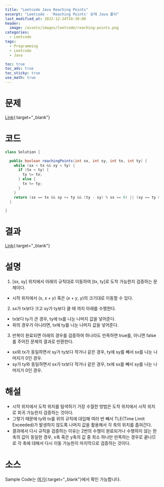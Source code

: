 ```yaml
---
title: "Leetcode Java Reaching Points"
excerpt: "Leetcode - 'Reaching Points' 문제 Java 풀이"
last_modified_at: 2022-12-24T10:30:00
header:
  image: /assets/images/leetcode/reaching-points.png
categories:
  - Leetcode
tags:
  - Programming
  - Leetcode
  - Java

toc: true
toc_ads: true
toc_sticky: true
use_math: true
---
```

# 문제
[Link](https://leetcode.com/problems/reaching-points){:target="_blank"}

# 코드
```java
class Solution {

  public boolean reachingPoints(int sx, int sy, int tx, int ty) {
    while (sx < tx && sy < ty) {
      if (tx < ty) {
        ty %= tx;
      } else {
        tx %= ty;
      }
    }
    return (sx == tx && sy <= ty && (ty - sy) % sx == 0) || (sy == ty && sx <= tx && (tx - sx) % sy == 0);
  }

}
```

# 결과
[Link](https://leetcode.com/problems/reaching-points/submissions/864506759/){:target="_blank"}

# 설명
1. [sx, sy] 위치에서 아래의 규칙대로 이동하여 [tx, ty]로 도착 가능한지 검증하는 문제이다.
- 시작 위치에서 (x, $x + y$) 혹은 ($x + y$, y)의 크기대로 이동할 수 있다.

2. sx가 tx보다 크고 sy가 ty보다 클 때 까지 아래를 수행한다.
- tx보다 ty가 큰 경우, ty에 tx를 나눈 나머지 값을 넣어준다.
- 위의 경우가 아니라면, tx에 ty를 나눈 나머지 값을 넣어준다.

3. 반복이 완료되면 아래의 경우를 검증하여 하나라도 만족하면 true를, 아니면 false를 주어진 문제의 결과로 반환한다.
- sx와 tx가 동일하면서 sy가 ty보다 작거나 같은 경우, ty에 sy를 빼서 sx를 나눈 나머지가 0인 경우.
- sy가 ty와 동일하면서 sx가 tx보다 작거나 같은 경우, tx에 sx를 빼서 sy를 나눈 나머지가 0인 경우.

# 해설
- 시작 위치에서 도착 위치를 탐색하기 가장 수월한 방법은 도착 위치에서 시작 위치로 회귀 가능한지 검증하는 것이다.
- 그렇기 때문에 ty와 tx를 위의 규칙에 대입해 여러 번 빼서 TLE(Time Limit Exceeded)가 발생하지 않도록 나머지 값을 활용해서 각 축의 위치를 좁혀간다.
- 결과에서 다시 규칙을 검증하는 이유는 2번의 수행이 완료되거나 수행하지 않는 한 축의 값이 동일한 경우, x축 혹은 y축의 값 중 최소 하나만 만족하는 경우로 끝나므로 각 축에 대해서 다시 이동 가능한지 마지막으로 검증하는 것이다.

# 소스
Sample Code는 [여기](https://github.com/GracefulSoul/leetcode/blob/master/src/main/java/gracefulsoul/problems/ReachingPoints.java){:target="_blank"}에서 확인 가능합니다.